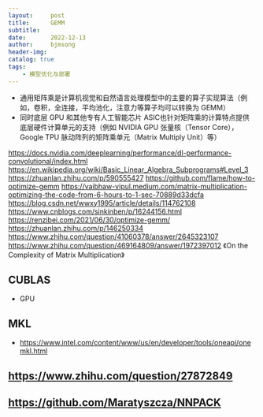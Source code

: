 ```yaml
---
layout:     post
title:      GEMM
subtitle:   
date:       2022-12-13
author:     bjmsong
header-img: 
catalog: true
tags:
    - 模型优化与部署 
---
```

- 通用矩阵乘是计算机视觉和自然语言处理模型中的主要的算子实现算法（例如，卷积，全连接，平均池化，注意力等算子均可以转换为 GEMM）
- 同时底层 GPU 和其他专有人工智能芯片 ASIC也针对矩阵乘的计算特点提供底层硬件计算单元的支持（例如 NVIDIA GPU 张量核（Tensor Core），Google TPU 脉动阵列的矩阵乘单元（Matrix Multiply Unit）等）

https://docs.nvidia.com/deeplearning/performance/dl-performance-convolutional/index.html
https://en.wikipedia.org/wiki/Basic_Linear_Algebra_Subprograms#Level_3
https://zhuanlan.zhihu.com/p/590555427
https://github.com/flame/how-to-optimize-gemm
https://vaibhaw-vipul.medium.com/matrix-multiplication-optimizing-the-code-from-6-hours-to-1-sec-70889d33dcfa
https://blog.csdn.net/wwxy1995/article/details/114762108
https://www.cnblogs.com/sinkinben/p/16244156.html
https://renzibei.com/2021/06/30/optimize-gemm/
https://zhuanlan.zhihu.com/p/146250334
https://www.zhihu.com/question/41060378/answer/2645323107
https://www.zhihu.com/question/469164809/answer/1972397012
《On the Complexity of Matrix Multiplication》


## CUBLAS
- GPU

## MKL
- https://www.intel.com/content/www/us/en/developer/tools/oneapi/onemkl.html

## https://www.zhihu.com/question/27872849

## https://github.com/Maratyszcza/NNPACK